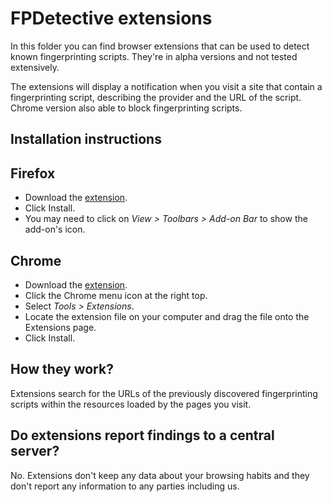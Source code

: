 # FPDetective extensions

In this folder you can find browser extensions that can be used to detect known fingerprinting scripts. 
They're in alpha versions and not tested extensively.  

The extensions will display a notification when you visit a site that contain a fingerprinting script, 
describing the provider and the URL of the script. Chrome version also able to block fingerprinting scripts.

 
## Installation instructions

## Firefox

* Download the [extension](https://github.com/fpdetective/fpdetective/raw/master/src/extensions/ff/fpdetective.xpi).
* Click Install.
* You may need to click on *View > Toolbars > Add-on Bar* to show the add-on's icon.

## Chrome
* Download the [extension](https://github.com/fpdetective/fpdetective/blob/master/src/extensions/ch/ch.crx?raw=true).
* Click the Chrome menu icon at the right top.
* Select *Tools > Extensions*.
* Locate the extension file on your computer and drag the file onto the Extensions page.
* Click Install.

## How they work?
Extensions search for the URLs of the previously discovered fingerprinting scripts within the resources 
loaded by the pages you visit. 

## Do extensions report findings to a central server?
No. Extensions don't keep any data about your browsing habits and they don't report any information to any
parties including us.


